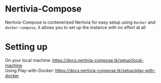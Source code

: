 # Nertivia-Compose
Nertivia-Compose is contenerized Nertivia for easy setup using `Docker` and `docker-compose`, it allows you to set up the instance with no effort at all
# Setting up
On your local machine: https://docs.nertivia-compose.tk/setup/local-machine  
Using Play-with-Docker: https://docs.nertivia-compose.tk/setup/play-with-docker